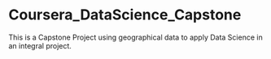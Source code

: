 # Coursera_DataScience_Capstone
This is a Capstone Project using geographical data to apply Data Science in an integral project.
